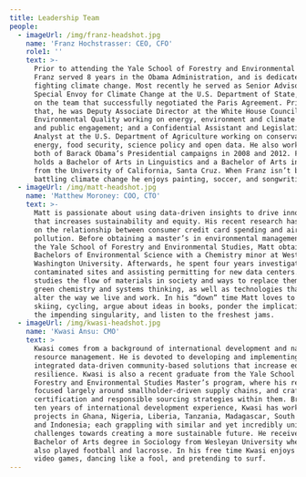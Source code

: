 ```yaml
---
title: Leadership Team
people:
  - imageUrl: /img/franz-headshot.jpg
    name: 'Franz Hochstrasser: CEO, CFO'
    role1: ''
    text: >-
      Prior to attending the Yale School of Forestry and Environmental Studies,
      Franz served 8 years in the Obama Administration, and is dedicated to
      fighting climate change. Most recently he served as Senior Advisor to the
      Special Envoy for Climate Change at the U.S. Department of State, working
      on the team that successfully negotiated the Paris Agreement. Prior to
      that, he was Deputy Associate Director at the White House Council of
      Environmental Quality working on energy, environment and climate policy
      and public engagement; and a Confidential Assistant and Legislative
      Analyst at the U.S. Department of Agriculture working on conservation,
      energy, food security, science policy and open data. He also worked on
      both of Barack Obama’s Presidential campaigns in 2008 and 2012. Franz
      holds a Bachelor of Arts in Linguistics and a Bachelor of Arts in Politics
      from the University of California, Santa Cruz. When Franz isn’t busy
      battling climate change he enjoys painting, soccer, and songwriting.
  - imageUrl: /img/matt-headshot.jpg
    name: 'Matthew Moroney: COO, CTO'
    text: >-
      Matt is passionate about using data-driven insights to drive innovation
      that increases sustainability and equity. His recent research has focused
      on the relationship between consumer credit card spending and air
      pollution. Before obtaining a master’s in environmental management from
      the Yale School of Forestry and Environmental Studies, Matt obtained a
      Bachelors of Environmental Science with a Chemistry minor at Western
      Washington University. Afterwards, he spent four years investigating
      contaminated sites and assisting permitting for new data centers. Matt
      studies the flow of materials in society and ways to replace them using
      green chemistry and systems thinking, as well as technologies that will
      alter the way we live and work. In his “down” time Matt loves to go
      skiing, cycling, argue about ideas in books, ponder the implications of
      the impending singularity, and listen to the freshest jams.
  - imageUrl: /img/kwasi-headshot.jpg
    name: 'Kwasi Ansu: CMO'
    text: >
      Kwasi comes from a background of international development and natural
      resource management. He is devoted to developing and implementing
      integrated data-driven community-based solutions that increase equity and
      resilience. Kwasi is also a recent graduate from the Yale School of
      Forestry and Environmental Studies Master’s program, where his research
      focused largely around smallholder-driven supply chains, and crafting
      certification and responsible sourcing strategies within them. Bringing
      ten years of international development experience, Kwasi has worked on
      projects in Ghana, Nigeria, Liberia, Tanzania, Madagascar, South Africa,
      and Indonesia; each grappling with similar and yet incredibly unique
      challenges towards creating a more sustainable future. He received a
      Bachelor of Arts degree in Sociology from Wesleyan University where he
      also played football and lacrosse. In his free time Kwasi enjoys playing
      video games, dancing like a fool, and pretending to surf.
---
```


